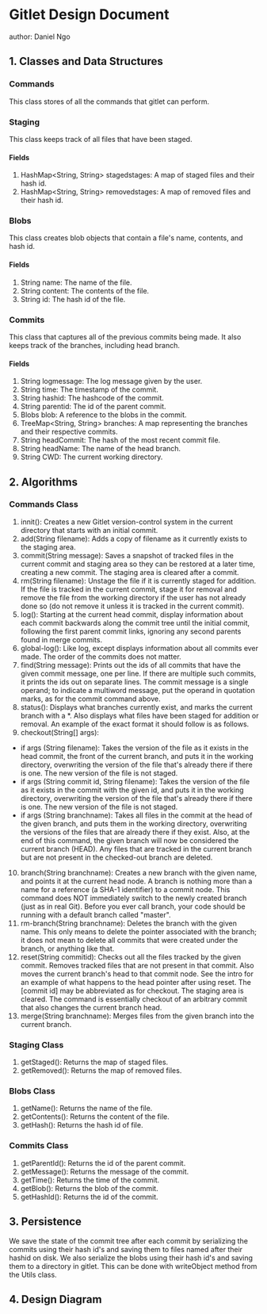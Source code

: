 # Gitlet Design Document
author: Daniel Ngo

## 1. Classes and Data Structures

### Commands

This class stores of all the commands that gitlet can perform.

### Staging

This class keeps track of all files that have
been staged.

#### Fields
1. HashMap<String, String> stagedstages: A map of staged files and their hash id.
2. HashMap<String, String> removedstages: A map of removed files and their hash id.

### Blobs

This class creates blob objects that contain a file's name, contents, 
and hash id.

#### Fields

1. String name: The name of the file.
2. String content: The contents of the file.
3. String id: The hash id of the file.

### Commits

This class that captures all of the previous commits being made. It also keeps track of the branches, including head branch.

#### Fields
1. String logmessage: The log message given by the user.
2. String time: The timestamp of the commit.
3. String hashid: The hashcode of the commit.
4. String parentid: The id of the parent commit.
5. Blobs blob: A reference to the blobs in the commit.
6. TreeMap<String, String> branches: A map representing the branches and their respective commits.
7. String headCommit: The hash of the most recent commit file.
8. String headName: The name of the head branch.
9. String CWD: The current working directory.


## 2. Algorithms

### Commands Class
1. innit(): Creates a new Gitlet version-control system in the current directory that starts with an initial commit.
2. add(String filename): Adds a copy of filename as it currently exists to the staging area.
3. commit(String message): Saves a snapshot of tracked files in the current commit and staging area so they can be restored at a later time, creating a new commit. The staging area is cleared after a commit.
4. rm(String filename): Unstage the file if it is currently staged for addition. If the file is tracked in the current commit, stage it for removal and remove the file from the working directory if the user has not already done so (do not remove it unless it is tracked in the current commit).
5. log(): Starting at the current head commit, display information about each commit backwards along the commit tree until the initial commit, following the first parent commit links, ignoring any second parents found in merge commits.
6. global-log(): Like log, except displays information about all commits ever made. The order of the commits does not matter.
7. find(String message): Prints out the ids of all commits that have the given commit message, one per line. If there are multiple such commits, it prints the ids out on separate lines. The commit message is a single operand; to indicate a multiword message, put the operand in quotation marks, as for the commit command above.
8. status():  Displays what branches currently exist, and marks the current branch with a *. Also displays what files have been staged for addition or removal. An example of the exact format it should follow is as follows.
9. checkout(String[] args):
* if args (String filename): Takes the version of the file as it exists in the head commit, the front of the current branch, and puts it in the working directory, overwriting the version of the file that's already there if there is one. The new version of the file is not staged.
* if args (String commit id, String filename): Takes the version of the file as it exists in the commit with the given id, and puts it in the working directory, overwriting the version of the file that's already there if there is one. The new version of the file is not staged.
* if args (String branchname): Takes all files in the commit at the head of the given branch, and puts them in the working directory, overwriting the versions of the files that are already there if they exist. Also, at the end of this command, the given branch will now be considered the current branch (HEAD). Any files that are tracked in the current branch but are not present in the checked-out branch are deleted.
10. branch(String branchname): Creates a new branch with the given name, and points it at the current head node. A branch is nothing more than a name for a reference (a SHA-1 identifier) to a commit node. This command does NOT immediately switch to the newly created branch (just as in real Git). Before you ever call branch, your code should be running with a default branch called "master".
11. rm-branch(String branchname): Deletes the branch with the given name. This only means to delete the pointer associated with the branch; it does not mean to delete all commits that were created under the branch, or anything like that.
12. reset(String commitid): Checks out all the files tracked by the given commit. Removes tracked files that are not present in that commit. Also moves the current branch's head to that commit node. See the intro for an example of what happens to the head pointer after using reset. The [commit id] may be abbreviated as for checkout. The staging area is cleared. The command is essentially checkout of an arbitrary commit that also changes the current branch head.
13. merge(String branchname): Merges files from the given branch into the current branch.

### Staging Class
1. getStaged(): Returns the map of staged files.
2. getRemoved(): Returns the map of removed files.


### Blobs Class
1. getName(): Returns the name of the file.
2. getContents(): Returns the content of the file.
3. getHash(): Returns the hash id of file.

### Commits Class
1. getParentId(): Returns the id of the parent commit.
2. getMessage(): Returns the message of the commit.
3. getTime(): Returns the time of the commit.
4. getBlob(): Returns the blob of the commit.
5. getHashId(): Returns the id of the commit.

## 3. Persistence

We save the state of the commit tree after each commit by serializing the commits using their hash id's and saving them to files named after their hashid on disk. We also serialize the blobs using their hash id's and saving them to a directory in gitlet. This can be done with writeObject method from the Utils class.

## 4. Design Diagram



